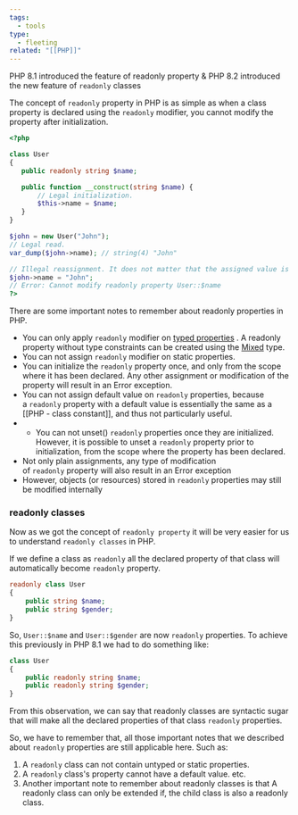```yaml
---
tags:
  - tools
type:
  - fleeting
related: "[[PHP]]"
---
```


PHP 8.1 introduced the feature of readonly property & PHP 8.2 introduced the new feature of `readonly` classes

The concept of `readonly` property in PHP is as simple as when a class property is declared using the `readonly` modifier, you cannot modify the property after initialization.

```PHP
<?php

class User 
{
   public readonly string $name;

   public function __construct(string $name) {
       // Legal initialization.
       $this->name = $name;
   }
}

$john = new User("John");
// Legal read.
var_dump($john->name); // string(4) "John"

// Illegal reassignment. It does not matter that the assigned value is the same.
$john->name = "John";
// Error: Cannot modify readonly property User::$name
?>
```

There are some important notes to remember about readonly properties in PHP.

- You can only apply `readonly` modifier on [typed properties](https://www.php.net/manual/en/language.oop5.properties.php#language.oop5.properties.typed-properties) . A readonly property without type constraints can be created using the [Mixed](https://www.php.net/manual/en/language.types.mixed.php) type.
- You can not assign `readonly` modifier on static properties.
- You can initialize the `readonly` property once, and only from the scope where it has been declared. Any other assignment or modification of the property will result in an Error exception.
-  You can not assign default value on `readonly` properties, because a `readonly` property with a default value is essentially the same as a [[PHP - class constant]], and thus not particularly useful.
- - You can not unset() `readonly` properties once they are initialized. However, it is possible to unset a `readonly` property prior to initialization, from the scope where the property has been declared.
- Not only plain assignments, any type of modification of `readonly` property will also result in an Error exception
- However, objects (or resources) stored in `readonly` properties may still be modified internally
### readonly classes
Now as we got the concept of `readonly property` it will be very easier for us to understand `readonly classes` in PHP.

If we define a class as `readonly` all the declared property of that class will automatically become `readonly` property.

```PHP
readonly class User
{
    public string $name;
    public string $gender;
}
```
So, `User::$name` and `User::$gender` are now `readonly` properties. To achieve this previously in PHP 8.1 we had to do something like:
```PHP
class User
{
    public readonly string $name;
    public readonly string $gender;
}
```

From this observation, we can say that readonly classes are syntactic sugar that will make all the declared properties of that class `readonly` properties.

So, we have to remember that, all those important notes that we described about `readonly` properties are still applicable here. Such as:

1. A `readonly` class can not contain untyped or static properties.
2. A `readonly` class's property cannot have a default value. etc.
3. Another important note to remember about readonly classes is that A readonly class can only be extended if, the child class is also a readonly class.
